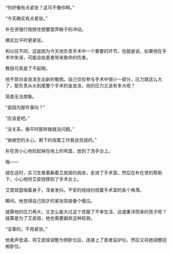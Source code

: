 “你好像有点紧张？这可不像你啊。”

“今天确实有点紧张。”

朴在贤强行按捺住想要盘弄楸子的冲动。

确实比平时更紧张。

和以往不同，这是因为今天他负责手术中一个重要的环节。也就是说，如果他在手术中失误，可能会给患者带来致命的伤害。

教授可真是了不起啊。

他不禁对金良洛生出新的敬佩。自己仅仅参与手术中很小一部分，压力就这么大了，那负责从头到尾整个手术的金良洛，他的压力又该有多大呢？

简直无法想象。

“是因为那件事吗？”

“应该是吧。”

“没关系，像平时那样做就没问题。”

“谢谢您的关心。剩下的收尾工作我会完成的。”

朴在贤小心地捡起掉在地上的弯盘，放到了洗手台上。

嗡——

就在这时，实习生推着躺着艾皮娅的病床，走进了手术室。然后在朴在贤的帮助下，小心地将艾皮娅移到了手术台上。

艾皮娅瑟缩着身子，浑身发抖。不安的视线扫视着手术室的各个角落。

瞬间，他觉得自己刚才的紧张简直像个傻瓜。

就算他的压力再大，又怎么能大过这个克服了不幸生活、远渡重洋而来的孩子呢？就算是为了艾皮娅，他也需要摒弃这种软弱。

“没事的，不用紧张。”

他柔声低语，将艾皮娅调整为侧卧位后，连接上了患者监护仪。然后又将她调整回俯卧位。
